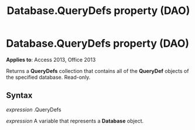 ﻿---
title: Database.QueryDefs property (DAO)
TOCTitle: QueryDefs Property
ms:assetid: f589eb3c-658f-9bd1-423a-5a641f19b9fa
ms:mtpsurl: https://msdn.microsoft.com/library/Ff836728(v=office.15)
ms:contentKeyID: 48548716
ms.date: 09/18/2015
mtps_version: v=office.15
f1_keywords:
- dao360.chm1053179
f1_categories:
- Office.Version=v15
---

# Database.QueryDefs property (DAO)


**Applies to**: Access 2013, Office 2013

Returns a **QueryDefs** collection that contains all of the **QueryDef** objects of the specified database. Read-only.

## Syntax

*expression* .QueryDefs

*expression* A variable that represents a **Database** object.

